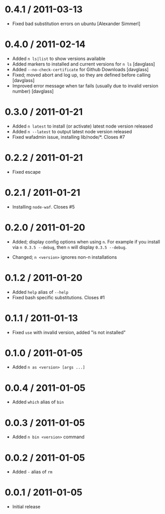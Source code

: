 
0.4.1 / 2011-03-13 
==================

  * Fixed bad substitution errors on ubuntu [Alexander Simmerl]

0.4.0 / 2011-02-14 
==================

  * Added `n ls|list` to show versions available
  * Added markers to installed and current versions for `n ls` [davglass]
  * Added `--no-check-certificate` for Github Downloads [davglass]
  * Fixed; moved abort and log up, so they are defined before calling [davglass]
  * Improved error message when tar fails (usually due to invalid version number) [davglass]

0.3.0 / 2011-01-21 
==================

  * Added `n latest` to install (or activate) latest node version released
  * Added `n --latest` to output latest node version released
  * Fixed wafadmin issue, installing lib/node/*. Closes #7

0.2.2 / 2011-01-21 
==================

  * Fixed escape

0.2.1 / 2011-01-21 
==================

  * Installing `node-waf`. Closes #5

0.2.0 / 2011-01-20 
==================

  * Added; display config options when using `n`.
    For example if you install via `n 0.3.5 --debug`,
    then `n` will display `0.3.5 --debug`.

  * Changed; `n <version>` ignores non-n installations

0.1.2 / 2011-01-20 
==================

  * Added `help` alias of `--help`
  * Fixed bash specific substitutions. Closes #1

0.1.1 / 2011-01-13 
==================

  * Fixed `use` with invalid version, added "is not installed"

0.1.0 / 2011-01-05 
==================

  * Added `n as <version> [args ...]`

0.0.4 / 2011-01-05 
==================

  * Added `which` alias of `bin`

0.0.3 / 2011-01-05 
==================

  * Added `n bin <version>` command

0.0.2 / 2011-01-05 
==================

  * Added `-` alias of `rm`

0.0.1 / 2011-01-05 
==================

  * Initial release
